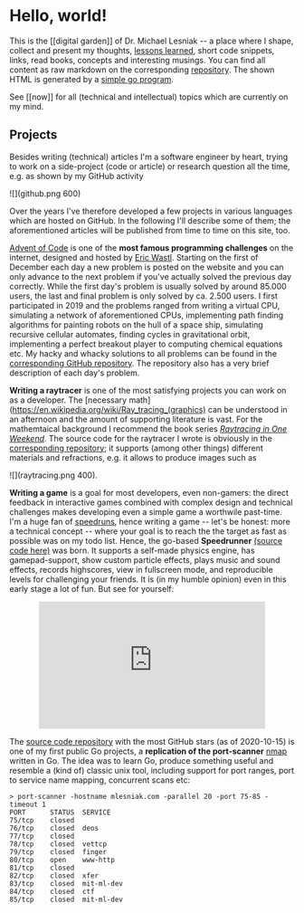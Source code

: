 # Hello, world!

This is the [[digital garden]] of Dr. Michael Lesniak -- a place where I shape, collect and present my thoughts, [lessons learned](/tag-lessonslearned.html), short code snippets, links, read books, concepts and interesting musings. You can find all content as raw markdown on the corresponding [repository](https://github.com/mlesniak/homepage). The shown HTML is generated by a [simple go program](https://github.com/mlesniak/homepage/blob/master/main.go).

See [[now]] for all (technical and intellectual) topics which are currently on my mind.

## Projects

Besides writing (technical) articles I'm a software engineer by heart, trying to work on a side-project (code or article) or research question all the time, e.g. as shown by my GitHub activity

![](github.png 600)

Over the years I've therefore developed a few projects in various languages which are hosted on GitHub. In the following I'll describe some of them; the aforementioned articles will be published from time to time on this site, too.

[Advent of Code](https://adventofcode.com) is one of the **most famous programming challenges** on the internet, designed and hosted by [Eric Wastl](https://twitter.com/ericwastl). Starting on the first of December each day a new problem is posted on the website and you can only advance to the next problem if you've actually solved the previous day correctly. While the first day's problem is usually solved by around 85.000 users, the last and final problem is only solved by ca. 2.500 users. I first participated in 2019 and the problems ranged from writing a virtual CPU, simulating a network of aforementioned CPUs, implementing path finding algorithms for painting robots on the hull of a space ship, simulating recursive cellular automates, finding cycles in gravitational orbit, implementing a perfect breakout player to computing chemical equations etc. My hacky and whacky solutions to all problems can be found in the [corresponding GitHub repository](https://github.com/mlesniak/advent-of-code-2019). The repository also has a very brief description of each day's problem.

**Writing a raytracer** is one of the most satisfying projects you can work on as a developer. The [necessary math](https://en.wikipedia.org/wiki/Ray_tracing_(graphics) can be understood in an afternoon and the amount of supporting literature is vast. For the mathemtaical background I recommend the book series [_Raytracing in One Weekend_](https://raytracing.github.io). The source code for the raytracer I wrote is obviously in the [corresponding repository](https://github.com/mlesniak/go-raytracer); it supports (among other things) different materials and refractions, e.g. it allows to produce images such as 

![](raytracing.png 400). 

**Writing a game** is a goal for most developers, even non-gamers: the direct feedback in interactive games combined with complex design and technical challenges makes developing even a simple game a worthwile past-time. I'm a huge fan of [speedruns](https://en.wikipedia.org/wiki/Speedrun), hence writing a game -- let's be honest: more a technical concept -- where your goal is to reach the the target as fast as possible was on my todo list. Hence, the go-based **Speedrunner** [(source code here)](https://github.com/mlesniak/speedrun) was born. It supports a self-made physics engine, has gamepad-support,  show custom particle effects, plays music and sound effects, records highscores, view in fullscreen mode, and reproducible levels for challenging your friends. It is (in my humble opinion) even in this early stage a lot of fun. But see for yourself:

<div style="text-align: center;"><iframe width="400" height="225" src="https://www.youtube.com/embed/C1_BILCPtJ0" frameborder="0" allow="accelerometer; autoplay; clipboard-write; encrypted-media; gyroscope; picture-in-picture" allowfullscreen></iframe></div>

The [source code repository](https://github.com/mlesniak/port-scanner) with the most GitHub stars (as of 2020-10-15) is one of my first public Go projects, a **replication of the port-scanner** [nmap](https://nmap.org) written in Go. The idea was to learn Go, produce something useful and resemble a (kind of) classic unix tool, including support for port ranges, port to service name mapping, concurrent scans etc:

    > port-scanner -hostname mlesniak.com -parallel 20 -port 75-85 -timeout 1
    PORT      STATUS  SERVICE
    75/tcp    closed  
    76/tcp    closed  deos
    77/tcp    closed  
    78/tcp    closed  vettcp
    79/tcp    closed  finger
    80/tcp    open    www-http
    81/tcp    closed  
    82/tcp    closed  xfer
    83/tcp    closed  mit-ml-dev
    84/tcp    closed  ctf
    85/tcp    closed  mit-ml-dev

